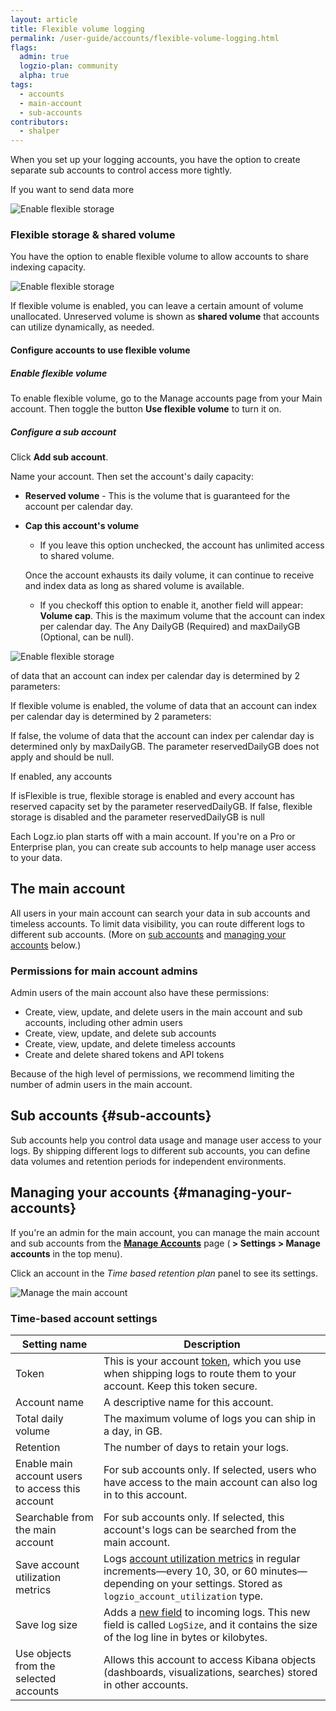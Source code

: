 ```yaml
---
layout: article
title: Flexible volume logging
permalink: /user-guide/accounts/flexible-volume-logging.html
flags:
  admin: true
  logzio-plan: community
  alpha: true
tags:
  - accounts
  - main-account
  - sub-accounts
contributors:
  - shalper
---
```


When you set up your logging accounts, you have the option to create separate sub accounts to control access more tightly.

If you want to send data more

![Enable flexible storage](https://dytvr9ot2sszz.cloudfront.net/logz-docs/accounts/flexible-volume-sub-accounts.png)




### Flexible storage & shared volume

You have the option to enable flexible volume to allow accounts to share indexing capacity.

![Enable flexible storage](https://dytvr9ot2sszz.cloudfront.net/logz-docs/accounts/flexible-volume-enabled.png)

If flexible volume is enabled, you can leave a certain amount of volume unallocated. Unreserved volume is shown as **shared volume** that accounts can utilize dynamically, as needed.


#### Configure accounts to use flexible volume

<div class="tasklist">

##### Enable flexible volume

To enable flexible volume, go to the Manage accounts page from your Main account. Then toggle the button **Use flexible volume** to turn it on.

##### Configure a sub account

Click **Add sub account**.

Name your account. Then set the account's daily capacity:

* **Reserved volume** - This is the volume that is guaranteed for the account per calendar day.
* **Cap this account's volume**
    * If you leave this option unchecked, the account has unlimited access to shared volume. 
    
    Once the account exhausts its daily volume, it can continue to receive and index data as long as shared volume is available.

   * If you checkoff this option to enable it, another field will appear:  **Volume cap**.
      This is the maximum volume that the account can index per calendar day.  The Any   DailyGB (Required) and maxDailyGB (Optional, can be null).


![Enable flexible storage](https://dytvr9ot2sszz.cloudfront.net/logz-docs/accounts/configure-sub-account-flexible-vol.png)






of data that an account can index per calendar day is determined by 2 parameters:


If flexible volume is enabled, the volume of data that an account can index per calendar day is determined by 2 parameters:

If false, the volume of data that the account can index per calendar day is determined only by maxDailyGB. The parameter reservedDailyGB does not apply and should be null.

If enabled, any accounts 

If isFlexible is true, flexible storage is enabled and every account has reserved capacity set by the parameter reservedDailyGB.
If false, flexible storage is disabled and the parameter reservedDailyGB is null



Each Logz.io plan starts off with a main account.
If you're on a Pro or Enterprise plan,
you can create sub accounts to help manage user access to your data.

## The main account

All users in your main account
can search your data in sub accounts and timeless accounts.
To limit data visibility,
you can route different logs to different sub accounts.
(More on [sub accounts](#sub-accounts) and [managing your accounts](#managing-your-accounts) below.)

### Permissions for main account admins

Admin users of the main account also have these permissions:

* Create, view, update, and delete users in the main account and sub accounts,
  including other admin users
* Create, view, update, and delete sub accounts
* Create, view, update, and delete timeless accounts
* Create and delete shared tokens and API tokens

Because of the high level of permissions,
we recommend limiting the number of admin users in the main account.

## Sub accounts {#sub-accounts}

Sub accounts help you control data usage and manage user access to your logs.
By shipping different logs to different sub accounts,
you can define data volumes and retention periods for independent environments.

## Managing your accounts {#managing-your-accounts}

If you're an admin for the main account,
you can manage the main account and sub accounts
from the [**Manage Accounts**](https://app.logz.io/#/dashboard/settings/manage-users) page
(**<i class="li li-gear"></i> > Settings > Manage accounts** in the top menu).

Click an account in the _Time based retention plan_ panel to see its settings.

![Manage the main account](https://dytvr9ot2sszz.cloudfront.net/logz-docs/accounts/accounts--manage-main-account.png)

### Time-based account settings

| Setting name | Description |
|---|---|
| Token | This is your account [token]({{site.baseurl}}/user-guide/tokens/), which you use when shipping logs to route them to your account. Keep this token secure. |
| Account name | A descriptive name for this account. |
| Total daily volume | The maximum volume of logs you can ship in a day, in GB. |
| Retention | The number of days to retain your logs. |
| Enable main account users to access this account | For sub accounts only. If selected, users who have access to the main account can also log in to this account.|
| Searchable from the main account | For sub accounts only. If selected, this account's logs can be searched from the main account. |
| Save account utilization metrics | Logs [account utilization metrics]({{site.baseurl}}/user-guide/accounts/monitor-account-usage.html#what-are-account-utilization-metrics) in regular increments—every 10, 30, or 60 minutes—depending on your settings. Stored as `logzio_account_utilization` type. |
| Save log size | Adds a [new field]({{site.baseurl}}/user-guide/accounts/monitor-account-usage.html#what-happens-when-i-save-log-size) to incoming logs. This new field is called `LogSize`, and it contains the size of the log line in bytes or kilobytes. |
| Use objects from the selected accounts | Allows this account to access Kibana objects (dashboards, visualizations, searches) stored in other accounts. |